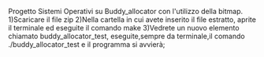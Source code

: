 Progetto Sistemi Operativi su Buddy_allocator con l'utilizzo della bitmap.
1)Scaricare il file zip
2)Nella cartella in cui avete inserito il file estratto, aprite il terminale ed eseguite il comando make
3)Vedrete un nuovo elemento chiamato buddy_allocator_test, eseguite,sempre da terminale,il comando ./buddy_allocator_test e il programma si avvierà;

